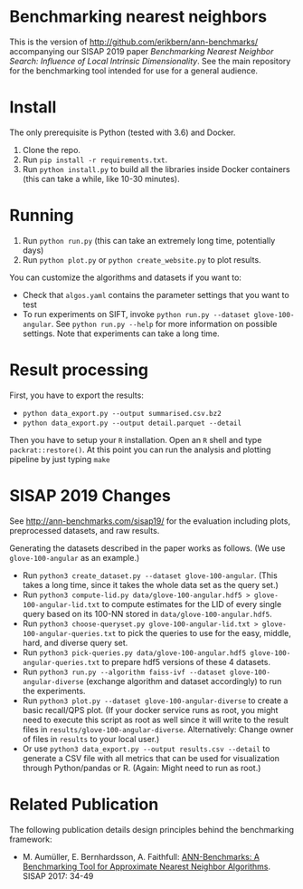 Benchmarking nearest neighbors
==============================

This is the version of http://github.com/erikbern/ann-benchmarks/ accompanying our SISAP 2019 paper _Benchmarking Nearest Neighbor Search: Influence of Local Intrinsic Dimensionality_. 
See the main repository for the benchmarking tool intended for use for a general audience. 


Install
=======

The only prerequisite is Python (tested with 3.6) and Docker.

1. Clone the repo.
2. Run `pip install -r requirements.txt`.
3. Run `python install.py` to build all the libraries inside Docker containers (this can take a while, like 10-30 minutes).

Running
=======

1. Run `python run.py` (this can take an extremely long time, potentially days)
2. Run `python plot.py` or `python create_website.py` to plot results.

You can customize the algorithms and datasets if you want to:

* Check that `algos.yaml` contains the parameter settings that you want to test
* To run experiments on SIFT, invoke `python run.py --dataset glove-100-angular`. See `python run.py --help` for more information on possible settings. Note that experiments can take a long time. 

Result processing
=================

First, you have to export the results: 
* `python data_export.py --output summarised.csv.bz2`
* `python data_export.py --output detail.parquet --detail`

Then you have to setup your `R` installation. Open an `R` shell and type `packrat::restore()`.
At this point you can run the analysis and plotting pipeline by just typing `make`

SISAP 2019 Changes
=====

See http://ann-benchmarks.com/sisap19/ for the evaluation including plots, preprocessed datasets, and raw results.

Generating the datasets described in the paper works as follows. (We use `glove-100-angular` as an example.)

- Run `python3 create_dataset.py --dataset glove-100-angular`. (This takes a long time, since it takes the whole data set as the query set.)
- Run `python3 compute-lid.py data/glove-100-angular.hdf5 > glove-100-angular-lid.txt` to compute estimates for the LID of every single query based on its 100-NN stored in `data/glove-100-angular.hdf5`. 
- Run `python3 choose-queryset.py glove-100-angular-lid.txt > glove-100-angular-queries.txt` to pick the queries to use for the easy, middle, hard, and diverse query set.
- Run `python3 pick-queries.py data/glove-100-angular.hdf5 glove-100-angular-queries.txt` to prepare hdf5 versions of these 4 datasets. 
- Run `python3 run.py --algorithm faiss-ivf --dataset glove-100-angular-diverse` (exchange algorithm and dataset accordingly) to run the experiments.
- Run `python3 plot.py --dataset glove-100-angular-diverse` to create a basic recall/QPS plot. (If your docker service runs as root, you might need to execute this script as root as well since it will write to the result files in `results/glove-100-angular-diverse`. Alternatively: Change owner of files in `results` to your local user.) 
- Or use `python3 data_export.py --output results.csv --detail` to generate a CSV file with all metrics that can be used for visualization through Python/pandas or R. (Again: Might need to run as root.)














Related Publication
==================

The following publication details design principles behind the benchmarking framework: 

- M. Aumüller, E. Bernhardsson, A. Faithfull:
[ANN-Benchmarks: A Benchmarking Tool for Approximate Nearest Neighbor Algorithms](http://www.itu.dk/people/maau/additional/sisap2017-preprint.pdf). SISAP 2017: 34-49
